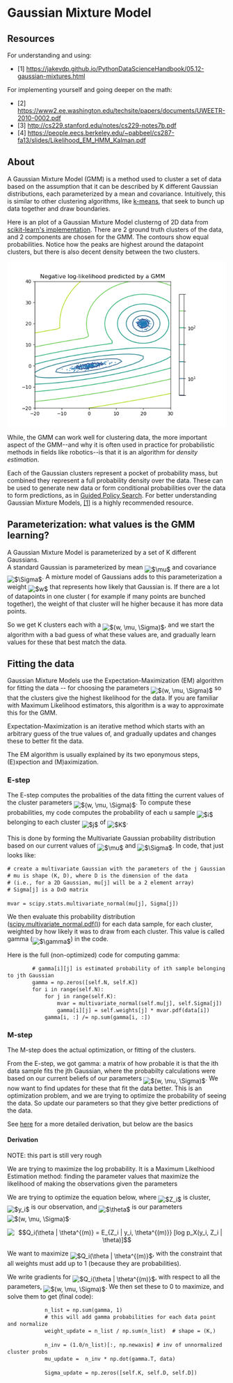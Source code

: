 
# Gaussian Mixture Model

<!-- To compile this

python3 -m readme2tex --output README.md .README.md --username matwilso --project implementations --branch master --svgdir numpy/gmm/svgs

-->


## Resources

For understanding and using:
- [1] https://jakevdp.github.io/PythonDataScienceHandbook/05.12-gaussian-mixtures.html

For implementing yourself and going deeper on the math: 
- [2] https://www2.ee.washington.edu/techsite/papers/documents/UWEETR-2010-0002.pdf
- [3] http://cs229.stanford.edu/notes/cs229-notes7b.pdf
- [4] https://people.eecs.berkeley.edu/~pabbeel/cs287-fa13/slides/Likelihood_EM_HMM_Kalman.pdf

## About

A Gaussian Mixture Model (GMM) is a method used to cluster a set of data based
on the assumption that it can be described by K different Gaussian distributions,
each parameterized by a mean and covariance.  Intuitively, this is similar to 
other clustering algorithms, like [k-means](https://en.wikipedia.org/wiki/K-means_clustering), 
that seek to bunch up data together and draw boundaries.

Here is an plot of a Gaussian Mixture Model clusterng of 2D data from [scikit-learn's implementation](http://scikit-learn.org/stable/modules/mixture.html).
There are 2 ground truth clusters of the data, and 2 components are chosen for the GMM.
The contours show equal probabilities.  Notice how the peaks are highest 
around the datapoint clusters, but there is also decent density between the 
two clusters.

![gmm](scipy_gmm.png)


While, the GMM can work well for clustering data, the more important aspect of 
the GMM--and why it is often used in practice for probabilistic methods in
fields like robotics--is that it is an algorithm for *density estimation*.

Each of the Gaussian clusters represent a pocket of probability mass, but combined
they represent a full probability density over the data.  These can be used to
generate new data or form conditional probabilities over the data to form predictions,
as in [Guided Policy Search](https://arxiv.org/pdf/1504.00702.pdf).  For better
understanding Gaussian Mixture Models, [[1]](https://jakevdp.github.io/PythonDataScienceHandbook/05.12-gaussian-mixtures.html) 
is a highly recommended resource.

## Parameterization: what values is the GMM learning?

A Gaussian Mixture Model is parameterized by a set of K different Gaussians.  
A standard Gaussian is parameterized by mean <img alt="$\mu$" src="https://rawgit.com/matwilso/implementations/master/numpy/gmm/svgs/07617f9d8fe48b4a7b3f523d6730eef0.svg?invert_in_darkmode" align=middle width="9.867990000000004pt" height="14.102549999999994pt"/> and covariance <img alt="$\Sigma$" src="https://rawgit.com/matwilso/implementations/master/numpy/gmm/svgs/813cd865c037c89fcdc609b25c465a05.svg?invert_in_darkmode" align=middle width="11.827860000000003pt" height="22.381919999999983pt"/>. A 
mixture model of Gaussians adds to this parameterization a weight <img alt="$w$" src="https://rawgit.com/matwilso/implementations/master/numpy/gmm/svgs/31fae8b8b78ebe01cbfbe2fe53832624.svg?invert_in_darkmode" align=middle width="12.165285pt" height="14.102549999999994pt"/> that represents
how likely that Gaussian is.  If there are a lot of datapoints in one cluster (
for example if many points are bunched together), the weight of that cluster 
will he higher because it has more data points.

So we get K clusters each with a <img alt="$(w, \mu, \Sigma)$" src="https://rawgit.com/matwilso/implementations/master/numpy/gmm/svgs/3adfd2dcb214fba13f8e187a1ce6bda0.svg?invert_in_darkmode" align=middle width="61.17804pt" height="24.56552999999997pt"/>, and we start the algorithm 
with a bad guess of what these values are, and gradually learn values for these
that best match the data.

## Fitting the data

Gaussian Mixture Models use the Expectation-Maximization (EM) algorithm for
fitting the data -- for choosing the parameters <img alt="$(w, \mu, \Sigma)$" src="https://rawgit.com/matwilso/implementations/master/numpy/gmm/svgs/3adfd2dcb214fba13f8e187a1ce6bda0.svg?invert_in_darkmode" align=middle width="61.17804pt" height="24.56552999999997pt"/> so that 
the clusters give the highest likelihood for the data. If you are familiar 
with Maximum Likelihood estimators, this algorithm is a way to approximate
this for the GMM.

Expectation-Maximization is an iterative method which starts with an arbitrary 
guess of the true values of, and gradually updates and changes these to better 
fit the data.

The EM algorithm is usually explained by its two eponymous steps, (E)xpection and (M)aximization.

### E-step

The E-step computes the probalities of the data fitting the current values of the
cluster parameters <img alt="$(w, \mu, \Sigma)$" src="https://rawgit.com/matwilso/implementations/master/numpy/gmm/svgs/3adfd2dcb214fba13f8e187a1ce6bda0.svg?invert_in_darkmode" align=middle width="61.17804pt" height="24.56552999999997pt"/>.  To compute these probabilities, my 
code computes the probability of each u sample <img alt="$i$" src="https://rawgit.com/matwilso/implementations/master/numpy/gmm/svgs/77a3b857d53fb44e33b53e4c8b68351a.svg?invert_in_darkmode" align=middle width="5.642109000000004pt" height="21.602129999999985pt"/> belonging to each cluster 
<img alt="$j$" src="https://rawgit.com/matwilso/implementations/master/numpy/gmm/svgs/36b5afebdba34564d884d347484ac0c7.svg?invert_in_darkmode" align=middle width="7.681657500000003pt" height="21.602129999999985pt"/> of <img alt="$K$" src="https://rawgit.com/matwilso/implementations/master/numpy/gmm/svgs/d6328eaebbcd5c358f426dbea4bdbf70.svg?invert_in_darkmode" align=middle width="15.080505pt" height="22.381919999999983pt"/>. 

This is done by forming the Multivariate Gaussian probability distribution 
based on our current values of <img alt="$\mu$" src="https://rawgit.com/matwilso/implementations/master/numpy/gmm/svgs/07617f9d8fe48b4a7b3f523d6730eef0.svg?invert_in_darkmode" align=middle width="9.867990000000004pt" height="14.102549999999994pt"/> and <img alt="$\Sigma$" src="https://rawgit.com/matwilso/implementations/master/numpy/gmm/svgs/813cd865c037c89fcdc609b25c465a05.svg?invert_in_darkmode" align=middle width="11.827860000000003pt" height="22.381919999999983pt"/>. In code, that just looks like:
```
# create a multivariate Gaussian with the parameters of the j Gaussian
# mu is shape (K, D), where D is the dimension of the data
# (i.e., for a 2D Gaussian, mu[j] will be a 2 element array)
# Sigma[j] is a DxD matrix

mvar = scipy.stats.multivariate_normal(mu[j], Sigma[j])

```

We then evaluate this probability distribution ([scipy.multivariate_normal.pdf()](https://docs.scipy.org/doc/scipy-0.14.0/reference/generated/scipy.stats.multivariate_normal.html)) 
for each data sample, for each cluster, weighted by how likely it was to draw
from each cluster. This value is called gamma (<img alt="$\gamma$" src="https://rawgit.com/matwilso/implementations/master/numpy/gmm/svgs/11c596de17c342edeed29f489aa4b274.svg?invert_in_darkmode" align=middle width="9.388665000000001pt" height="14.102549999999994pt"/>) in the code.

Here is the full (non-optimized) code for computing gamma:
```
        # gamma[i][j] is estimated probability of ith sample belonging to jth Gaussian
        gamma = np.zeros([self.N, self.K])
        for i in range(self.N):
            for j in range(self.K):
                mvar = multivariate_normal(self.mu[j], self.Sigma[j])
                gamma[i][j] = self.weights[j] * mvar.pdf(data[i])
            gamma[i, :] /= np.sum(gamma[i, :])

```

### M-step

The M-step does the actual optimization, or fitting of the clusters.

From the E-step, we got gamma: a matrix of how probable it is that the ith 
data sample fits the jth Gaussian, where the probabilty calculations were
based on our current beliefs of our parameters <img alt="$(w, \mu, \Sigma)$" src="https://rawgit.com/matwilso/implementations/master/numpy/gmm/svgs/3adfd2dcb214fba13f8e187a1ce6bda0.svg?invert_in_darkmode" align=middle width="61.17804pt" height="24.56552999999997pt"/>. We now
want to find updates for these that fit the data better. This is an optimization
problem, and we are trying to optimize the probability of seeing the data.
So update our parameters so that they give better predictions of the data.

See [here](https://www2.ee.washington.edu/techsite/papers/documents/UWEETR-2010-0002.pdf) for a more detailed derivation, but below are the basics

#### Derivation

NOTE: this part is still very rough

We are trying to maximize the log probability.  It is a Maximum Likelhiood Estimation
method: finding the parameter values that maximize the likelihood of making 
the observations given the parameters

We are trying to optimize the equation below, where <img alt="$Z_i$" src="https://rawgit.com/matwilso/implementations/master/numpy/gmm/svgs/ed35373880183d013fc1bba898b2e3ae.svg?invert_in_darkmode" align=middle width="15.813105000000002pt" height="22.381919999999983pt"/> is cluster, <img alt="$y_i$" src="https://rawgit.com/matwilso/implementations/master/numpy/gmm/svgs/2b442e3e088d1b744730822d18e7aa21.svg?invert_in_darkmode" align=middle width="12.662925000000003pt" height="14.102549999999994pt"/> is our observation, and <img alt="$\theta$" src="https://rawgit.com/matwilso/implementations/master/numpy/gmm/svgs/27e556cf3caa0673ac49a8f0de3c73ca.svg?invert_in_darkmode" align=middle width="8.143030500000002pt" height="22.745910000000016pt"/> is our parameters <img alt="$(w, \mu, \Sigma)$" src="https://rawgit.com/matwilso/implementations/master/numpy/gmm/svgs/3adfd2dcb214fba13f8e187a1ce6bda0.svg?invert_in_darkmode" align=middle width="61.17804pt" height="24.56552999999997pt"/>.

<p align="center"><img alt="$$Q_i(\theta | \theta^{(m)} = E_{Z_i | y_i, \theta^{(m)}} [log p_X(y_i, Z_i | \theta)]$$" src="https://rawgit.com/matwilso/implementations/master/numpy/gmm/svgs/2662af3c467851625f8e1aa887e9e176.svg?invert_in_darkmode" align=middle width="277.7082pt" height="22.046805pt"/></p>

We want to maximize <img alt="$Q_i(\theta | \theta^{(m)}$" src="https://rawgit.com/matwilso/implementations/master/numpy/gmm/svgs/2a3ba2df44c8a0dbd36e4af47e378f88.svg?invert_in_darkmode" align=middle width="67.48401pt" height="29.12679000000001pt"/>, with the constraint that
all weights must add up to 1 (because they are probabilities).

We write gradients for <img alt="$Q_i(\theta | \theta^{(m)}$" src="https://rawgit.com/matwilso/implementations/master/numpy/gmm/svgs/2a3ba2df44c8a0dbd36e4af47e378f88.svg?invert_in_darkmode" align=middle width="67.48401pt" height="29.12679000000001pt"/>, with respect to all the
parameters, <img alt="$(w, \mu, \Sigma)$" src="https://rawgit.com/matwilso/implementations/master/numpy/gmm/svgs/3adfd2dcb214fba13f8e187a1ce6bda0.svg?invert_in_darkmode" align=middle width="61.17804pt" height="24.56552999999997pt"/>. We then set these to 0 to maximize, and solve
them to get (final code): 

```
            n_list = np.sum(gamma, 1) 
			# this will add gamma probabilities for each data point and normalize
            weight_update = n_list / np.sum(n_list)  # shape = (K,)

            n_inv = (1.0/n_list)[:, np.newaxis] # inv of unnormalized cluster probs
            mu_update =  n_inv * np.dot(gamma.T, data) 

            Sigma_update = np.zeros([self.K, self.D, self.D])

```

<!--
Specifically, for each data sample that we get, we want to maximize the 
probability a

seeing the observation, cluso

We want to maximize the Expectation.
This amounts to wanting the clusters that fit the data points better to also be
the ones that.

We want cluster

we are trying to maximize the Expectation of the probability of 
-->




<!--
The for EM generally is:
<p align="center"><img alt="$$Q_i(\theta | \theta^{(m)}) = E_{X_i|y_i,\theta^{(m)}}[log p(X_i, \theta)]$$" src="https://rawgit.com/matwilso/implementations/master/numpy/gmm/svgs/d99b8870fc2f073c79bec17091521bde.svg?invert_in_darkmode" align=middle width="257.74154999999996pt" height="22.046805pt"/></p>
-->
